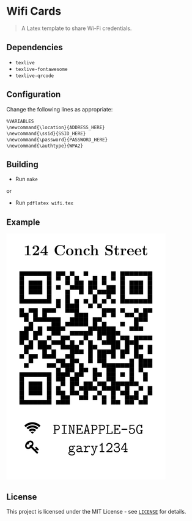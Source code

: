 # Wifi Cards
> A Latex template to share Wi-Fi credentials.

## Dependencies
- `texlive`
- `texlive-fontawesome`
- `texlive-qrcode`

## Configuration

Change the following lines as appropriate:
```TeX
%VARIABLES
\newcommand{\location}{ADDRESS_HERE}
\newcommand{\ssid}{SSID_HERE}
\newcommand{\password}{PASSWORD_HERE}
\newcommand{\authtype}{WPA2}
```

## Building
- Run `make`

or

- Run `pdflatex wifi.tex`

## Example
![](wifi.svg)

## License
This project is licensed under the MIT License - see [`LICENSE`](LICENSE) for details.
